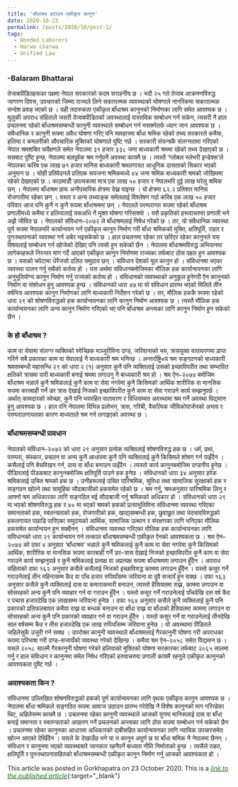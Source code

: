 ```yaml
---
title: 'बाँधाश्रम हटाउन एकीकृत कानुन'
date: 2020-10-23
permalink: /posts/2020/10/post-1/
tags:
  - Bonded Laborers
  - Harwa charwa
  - Unified Law
---
```

### -Balaram Bhattarai

तेजाबपीडितहरूका पक्षमा नेपाल सरकारको कदम सराहनीय छ । भदौ २५ गते तेजाब आक्रमणविरुद्ध जागरण दिवस, उपचारको जिम्मा राज्यले लिने सकारात्मक व्यवस्थाको घोषणाले नागरिकमा सकारात्मक सन्देश प्रवाह भएको छ । यही तदारुकता एकीकृत बाँधाश्रम कानुनको निर्माणका लागि समेत आवश्यक छ । मुलुकी अपराध संहिताले जसरी तेजाबपीडितको अवस्थालाई वास्तविक सम्बोधन गर्न सकेन, त्यसरी नै हाल प्रचलनमा रहेको बाँधाश्रमसम्बन्धी कानुनी व्यवस्थाले सम्बोधन गर्न नसक्नेतर्फ ध्यान जान आवश्यक छ ।
संवैधानिक र कानुनी रूपमा अवैध घोषणा गरिए पनि व्यवहारमा बाँधा श्रमिक रहेको तथ्य सरकारले कमैया, हलिया र कमलरीको औपचारिक मुक्तिको घोषणाले पुष्टि गर्छ । सरकारी संयन्त्रकै संलग्नतामा गरिएको नेपाल श्रमशक्ति सर्वेक्षणले समेत नेपालमा ३१ हजार ३३८ जना बाध्यकारी श्रममा रहेको तथ्य देखाएको छ । यसबाट पुष्टि हुन्छ, नेपालमा बलपूर्वक श्रम गर्नुपर्ने अवस्था कायमै छ । त्यस्तै ‘ग्लोबल स्लेभरी इन्डेक्स’ले नेपालका करिब एक लाख ७१ हजार मानिस बाध्यकारी श्रमलगायत आधुनिक दासताको सिकार भएको अनुमान छ । सोही प्रतिवेदनले प्रतिएक सयजना श्रमिकमध्ये ४४ जना श्रमिक बाध्यकारी श्रमको जोखिममा रहेको देखाएको छ । काठमाडौँ उपत्यकामा मात्र एक लाख ५० हजार र नेपालभरि दुई लाख घरेलु श्रमिक छन् । नेपालमा बाँधाश्रम प्रायः अनौपचारिक क्षेत्रमा देख्न पाइन्छ । यो क्षेत्रमा ६२.२ प्रतिशत मानिस रोजगारीमा रहेका छन् । यस्ता र अन्य तथ्याङ्क समेतलाई विश्लेषण गर्दा करिब एक लाख ५० हजार परिवार आज पनि कुनै न कुनै रूपमा बाँधाश्रममा छन् । नेपालले परम्परागत रूपमा रहेको बाँधाश्रम प्रणालीमध्ये कमैया र हलियालाई यसअधि नै मुक्त घोषणा गरिसक्यो ।
यसै प्रकृतिको हरूवाचरुवा प्रणाली भने अझै जीवित छ । नेपालको संविधान–२०७२ ले बाँधाश्रमलाई निषेध गरेको छ । तर, यो संवैधानिक व्यवस्था पूर्ण रूपमा नेपालभरि कार्यान्वयन गर्न एकीकृत कानुन निर्माण गरी बाँधा श्रमिकको मुक्ति, क्षतिपूर्ति, राहत र पुनःस्थापनाको व्यवस्था गर्न अबेर भइसकेको छ । हाल प्रचलनमा रहेका तर छरिएर रहेका कानुनले यस विषयलाई सम्बोधन गर्न खोजेको देखिए पनि त्यसो हुन सकेको छैन । नेपालमा बाँधाश्रमविरुद्ध अभियानमा लागेकाहरूले निरन्तर माग गर्दै आएको एकीकृत कानुन निर्माणमा राज्यका तर्फबाट ठोस पहल हुन आवश्यक छ । यसको चपेटामा धेरैजसो दलित समुदाय छन् । संविधान देशको मूल कानुन हो । संविधानमा भएका व्यवस्था पालन गर्नु सबैको कर्तव्य हो । यस अर्थमा संविधानबमोजिमका मौलिक हक कार्यान्वयनका लागि अनुभूतियोग्य कानुन निर्माण गर्नु राज्यको कर्तव्य हो । संविधानको व्यवस्थाको अनुकूल हुनेगरी ऐन कानुनको निर्माण वा संशोधन हुनु आवश्यक हुन्छ । संविधानको धारा ४७ मा यो संविधान प्रारम्भ भएको मितिले तीन वर्षभित्र आवश्यक कानुन निर्माणका लागि बाध्यकारी निर्देशन गरेको छ । तर, मौलिक हककै रूपमा रहेको धारा २९ को शोषणविरुद्धको हक कार्यान्वयनका लागि कानुन निर्माण आवश्यक छ । त्यस्तै मौलिक हक कार्यान्वयनका लागि अन्य कानुन निर्माण गरिएको भए पनि बाँधाश्रम अन्त्यका लागि कानुन निर्माण हुन सकेको छैन ।

### के हो बाँधाश्रम ?
काम वा सेवामा संलग्न व्यक्तिको स्वेच्छिक मञ्जुरीविना दण्ड, जरिवानाको भय, त्रासयुक्त वातावरणमा प्राप्त गरिने सबै प्रकारका काम वा सेवालाई नै बाध्यकारी श्रम भनिन्छ । अन्तर्राष्ट्रि«य श्रम सङ्गठनको बाध्यकारी श्रमसम्बन्धी महासन्धि २९ को धारा २ (१) अनुसार कुनै पनि व्यक्तिलाई उसको इच्छाविपरीत तथा सम्भावित क्षतिको त्रासमा पारी बाध्यकारी बनाई श्रममा लगाउनु नै बाध्यकारी श्रम हो । श्रम ऐन–२०७४ बमोजिम बाँधाश्रम भन्नाले कुनै श्रमिकलाई कुनै काम वा सेवा नगरेमा कुनै किसिमको आर्थिक शारीरिक वा मानसिक रूपमा कारबाही गर्ने डर त्रास देखाई निजको इच्छाविपरीत कुनै काम वा सेवा गराउने कार्य सम्झनुपर्छ । अर्थात् कामदारको स्वेच्छा, कुनै पनि भयरहित वातावरण र विधिसम्मत अवस्थामा श्रम गर्ने अवस्था विद्यमान हुनु आवश्यक छ । हाल पनि नेपालमा विभिन्न प्रलोभन, त्रास, गरिबी, वैकल्पिक जीविकोपार्जनको अभाव र परम्परालगायतका कारण बाध्यताले श्रम गर्न लगाइएको अवस्था छ ।

### बाँधाश्रमसम्बन्धी प्रावधान
नेपालको संविधान–२०७२ को धारा २९ अनुसार प्रत्येक व्यक्तिलाई शोषणविरुद्ध हक छ । धर्म, प्रथा, परम्परा, संस्कार, प्रचलन वा अन्य कुनै आधारमा कुनै पनि व्यक्तिलाई कुनै किसिमले शोषण गर्न पाइँदैन । कसैलाई पनि बेचविखन गर्न, दास वा बाँधा बनाउन पाइँदैन । त्यस्तो कार्य कानुनबमोजिम दण्डनीय हुनेछ । पीडितलाई पीडकबाट कानुनबमोजिम क्षतिपूर्ति पाउने हक हुनेछ ।
संविधानको धारा ३४ अनुसार हरेक श्रमिकलाई उचित श्रमको हक छ । उनीहरूलाई उचित पारिश्रमिक, सुविधा तथा सामाजिक सुरक्षाको हक र सङ्गठन खोल्ने तथा सामूहिक सौदाबाजीको हकसमेत रहेको छ । श्रम गर्नु, श्रमअनुसार पारिश्रमिक लिनु र आफ्नो श्रम अधिकारका लागि सङ्गठित भई सौदाबाजी गर्नु श्रमिकको अधिकार हो ।
संविधानको धारा २९ मा भएको शोषणविरुद्ध हक र ४० मा भएको श्रमको हकको प्रत्याभूतिविना संविधानमा व्यवस्था गरिएका समानताको हक, स्वतन्त्रताको हक, रोजगारीको हक, खाद्यसम्बन्धी हक, छुवाछूत तथा भेदभावविरुद्धको हकलगायत पछाडि पारिएका समुदायको आर्थिक, सामाजिक उत्थान र संरक्षणका लागि भनिएका मौलिक हकसमेत कार्यान्वयन हुन सक्दैनन् । संविधानमा व्यवस्था गरिएका मौलिक हक कार्यान्वयनका लागि संविधानको धारा २९ कार्यान्वयन गर्न तत्काल बाँधाश्रमसम्बन्धी एकीकृत ऐनको आवश्यकता छ ।
श्रम ऐन–२०७४ को दफा ४ अनुसार ‘बाँधाश्रम’ भन्नाले कुनै श्रमिकलाई कुनै काम वा सेवा नगरेमा कुनै किसिमको आर्थिक, शारीरिक वा मानसिक रूपमा कारबाही गर्नेे डर–त्रास देखाई निजको इच्छाविपरीत कुनै काम वा सेवा गराउने कार्य सम्झनुपर्छ र कुनै श्रमिकलाई प्रत्यक्ष वा अप्रत्यक्ष रूपमा बाँधाश्रममा लगाउन हुँदैन ।
अपराध संहिताको दफा १६२ अनुसार कसैले कसैलाई निजको इच्छाविरुद्ध काममा लगाउन हुँदैन । यस्तो कसुर गर्ने गराउनेलाई तीन महिनासम्म कैद वा पाँच हजार रुपियाँसम्म जरिवाना वा दुवै सजायँ हुन सक्छ । दफा १६३ अनुसार कसैले कुनै व्यक्तिलाई दास वा कमाराकमारी बनाउन, त्यस्तो हैसियतमा राख्न, काममा लगाउन वा सोसरहको अन्य कुनै पनि व्यवहार गर्न वा गराउन हुँदैन । यस्तो कसुर गर्ने गराउनेलाई पाँचदेखि दस वर्ष कैद र पचास हजारदेखि एक लाखसम्म जरिवाना हुनेछ । दफा १६४ अनुसार कसैले कुनै व्यक्तिलाई कुनै पनि प्रकारको प्रतिफलबापत कमैया राख्न वा बन्धक बनाउन वा बाँधा राख्न वा बाँधाको हैसियतमा काममा लगाउन वा सोसरहको अन्य कुनै पनि प्रकारको व्यवहार गर्न वा गराउन हुँदैन । यस्तो कसुर गर्ने वा गराउनेलाई तीनदेखि सात वर्षसम्म कैद र तीस हजारदेखि एक लाख रुपियाँसम्म जरिवाना हुनेछ । यो अवस्थामा पीडितले जहिलेसुकै उजुरी गर्न सक्छ । उपरोक्त कानुनी व्यवस्थाले बाँधाश्रमलाई गैरकानुनी घोषणा गरी अपराधका रूपमा परिभाषा गरी दण्ड–सजायँको व्यवस्था गरेको देखिन्छ । कमैया श्रम ऐन–२०५८ समेत विद्यमान छ । यसले २०५८ सालमै गैरकानुनी घोषणा गरेको हलियाको मुक्तिको घोषणा सरकारका तर्फबाट २०६५ सालमा गर्नु र हाल संविधान र कानुनमा समेत निषेध गरिएको हरुवाचरुवा प्रणाली कायमै रहनुले एकीकृत कानुनको आवश्यकता पुष्टि गर्छ ।

### अवाश्यकता किन ?
संविधानमा उल्लिखित शोषणविरुद्धको हकको पूर्ण कार्यान्वयनका लागि पृथक एकीकृत कानुन आवश्यक छ । नेपालमा बाँधा श्रमिकले सङ्गठित रूपमा आवाज उठाउन प्रारम्भ गरेदेखि नै विशेष कानुनको माग गरिरहेका थिए, अहिलेसम्म कायमै छ । प्रचलनमा रहेका कानुनी व्यवस्थाले आजको युगमा मानिसलाई दास वा बाँधा बनाई समानता र स्वतन्त्रताको अपहरण गर्ने प्रचलनको अन्त्यका लागि ठोस रूपमा सम्बोधन गर्न सकेको छैन । प्रचलनमा रहेका कानुनका आधारमा अधिकारको दाबीसहित कार्यान्वयनका लागि न्यायिक उपचारसमेत खोज्न आएको देखिँदैन । यसले के देखाउँछ भने या त कानुन अपूर्ण छ या बाँधा श्रमिक नै नेपालमा छैनन् । संविधान र कानुनमा भएको व्यवस्थाबारे जानकार रहनैपर्ने बाध्यता नीति निर्माताको हुन्छ । त्यसैले राहत, क्षतिपूर्ति र पुनःस्थापनासहितको बाँधाश्रमसम्बन्धी एकीकृत कानुन निर्माण गर्नु आजको आवश्यकता हो ।

This article was posted in Gorkhapatra on 23 October 2020. This is a [<span style="color:green">*link to the published article*</span>](https://beta.gorkhapatraonline.com/opinion/2020-10-23-25274?fbclid=IwAR2TQpPiDq5wigddyCF2b9YszZlFwMBAX6tyZ-iRRZLdOWvhxZAd85uHkM4){:target="_blank"}
